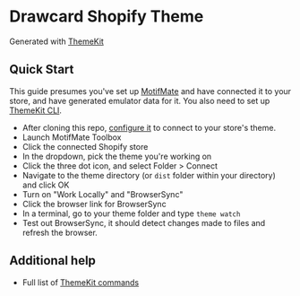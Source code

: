 # Drawcard Shopify Theme

Generated with [ThemeKit](https://shopify.github.io/themekit/)

## Quick Start

This guide presumes you've set up [MotifMate](http://motifmate.com/) and have connected it to your store, and have generated emulator data for it.
You also need to set up [ThemeKit CLI](https://shopify.github.io/themekit/#installation).

- After cloning this repo, [configure it](https://shopify.github.io/themekit/#configure-an-existing-theme) to connect to your store's theme.
- Launch MotifMate Toolbox
- Click the connected Shopify store
- In the dropdown, pick the theme you're working on
- Click the three dot icon, and select Folder > Connect
- Navigate to the theme directory (or `dist` folder within your directory) and click OK
- Turn on "Work Locally" and "BrowserSync"
- Click the browser link for BrowserSync
- In a terminal, go to your theme folder and type `theme watch`
- Test out BrowserSync, it should detect changes made to files and refresh the browser.

## Additional help

- Full list of [ThemeKit commands](https://shopify.github.io/themekit/commands/)
